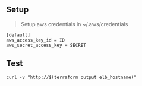 ## Setup

> Setup aws credentials in ~/.aws/credentials

```
[default]
aws_access_key_id = ID
aws_secret_access_key = SECRET
```

## Test

```
curl -v "http://$(terraform output elb_hostname)"
```

